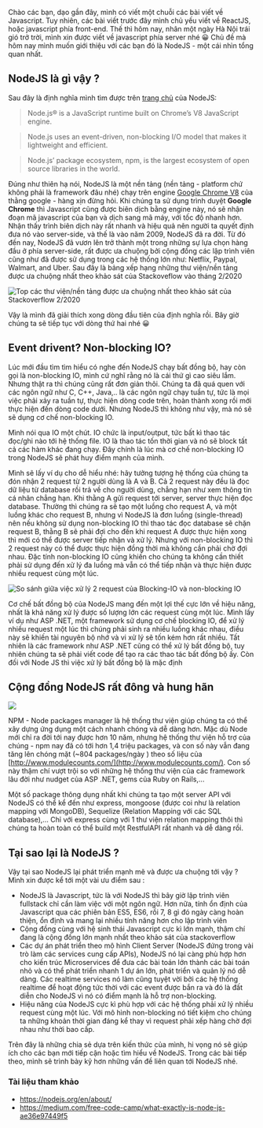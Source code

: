 Chào các bạn, dạo gần đây, mình có viết một chuỗi các bài viết về Javascript. Tuy nhiên, các bài viết trước đây mình chủ yếu viết về ReactJS, hoặc javascript phía front-end. Thế thì hôm nay, nhân một ngày Hà Nội trái gió trở trời, mình xin được viết về javascript phía server nhé :grinning:
Chủ đề mà hôm nay mình muốn giới thiệu với các bạn đó là NodeJS - một cái nhìn tổng quan nhất.

## NodeJS là gì vậy ?

Sau đây là định nghĩa mình tìm được trên [trang chủ](https://nodejs.org/en/) của NodeJS:

> Node.js® is a JavaScript runtime built on Chrome’s V8 JavaScript engine.

> Node.js uses an event-driven, non-blocking I/O model that makes it lightweight and efficient.

> Node.js’ package ecosystem, npm, is the largest ecosystem of open source libraries in the world.

Đúng như thiên hạ nói, NodeJS là một nền tảng (nền tảng - platform chứ không phải là framework đâu nhé) chạy trên engine [Google Chrome V8](https://v8.dev/) của thằng google - hàng xịn đừng hỏi. Khi chúng ta sử dụng trình duyệt **Google Chrome** thì Javascript cũng được biên dịch bằng engine này, nó sẽ nhận đoạn mã javascript của bạn và dịch sang mã máy, với tốc độ nhanh hơn. Nhận thấy trình biên dịch này rất nhanh và hiệu quả nên người ta quyết định đưa nó vào server-side, và thế là vào năm 2009, NodeJS đã ra đời. Từ đó đến nay, NodeJS đã vươn lên trở thành một trong những sự lựa chọn hàng đầu ở phía server-side, rất được ưa chuộng bởi cộng đồng các lập trình viên cũng như đã được sử dụng trong các hệ thống lớn như: Netflix, Paypal, Walmart, and Uber. Sau đây là bảng xếp hạng những thư viện/nền tảng được ưa chuộng nhất theo khảo sát của Stackoveflow vào tháng 2/2020

![Top các thư viện/nền tảng được ưa chuộng nhất theo khảo sát của Stackoverflow 2/2020](https://images.viblo.asia/b3c5b103-ebd3-4123-a4c6-8a822cef37e0.png)

Vậy là mình đã giải thích xong dòng đầu tiên của định nghĩa rồi. Bây giờ chúng ta sẽ tiếp tục với dòng thứ hai nhé :grinning:


## Event drivent? Non-blocking IO?

Lúc mới đầu tìm tìm hiểu có nghe đến NodeJS chạy bất đồng bộ, hay còn gọi là non-blocking IO, mình cứ nghĩ rằng nó là cái thứ gì cao siêu lắm. Nhưng thật ra thì chúng cũng rất đơn giản thôi. Chúng ta đã quá quen với các ngôn ngữ như C, C++, Java,.. là các ngôn ngữ chạy tuần tự, tức là mọi việc phải xảy ra tuần tự, thực hiện dòng code trên, hoàn thành xong rồi mới thực hiện đến dòng code dưới. Nhưng NodeJS thì không như vậy, mà nó sẽ sẽ dụng cơ chế non-blocking IO.

Mình nói qua IO một chút. IO chức là input/output, tức bất kì thao tác đọc/ghi nào tới hệ thống file. IO là thao tác tốn thời gian và nó sẽ block tất cả các hàm khác đang chạy. Đây chính là lúc mà cơ chế non-blocking IO trong NodeJS sẽ phát huy điểm mạnh của mình.

Mình sẽ lấy ví dụ cho dễ hiểu nhé: hãy tưởng tượng hệ thống của chúng ta đón nhận 2 request từ 2 người dùng là A và B. Cả 2 request này đều là đọc dữ liệu từ database rồi trả về cho người dùng, chẳng hạn như xem thông tin cá nhân chẳng hạn. Khi thằng A gửi request tới server, server thực hiện đọc database. Thường thì chúng ra sẽ tạo một luồng cho request A, và một luồng khác cho request B, nhưng vì NodeJS là đơn luồng (single-thread) nên nếu không sử dụng non-blocking IO thì thao tác đọc database sẽ chặn request B, thằng B sẽ phải đợi cho đến khi request A được thực hiện xong thì mới có thể được server tiếp nhận và xử lý. Nhưng với non-blocking IO thì 2 request này có thể được thực hiện đồng thời mà không cần phải chờ đợi nhau. Đặc tính non-blocking IO cũng khiến cho chúng ta không cần thiết phải sử dụng đến xử lý đa luồng mà vẫn có thể tiếp nhận và thực hiện được nhiều request cùng một lúc.

![So sánh giữa việc xử lý 2 request của Blocking-IO và non-blocking IO](https://images.viblo.asia/cca21c8d-adc0-46b0-b354-e5bba9dfe38d.png)

Cơ chế bất đồng bộ của NodeJS mang đến một lợi thế cực lớn về hiệu năng, nhất là khả năng xử lý được số lượng lớn các request cùng một lúc. Mình lấy ví dụ như ASP .NET, một framework sử dụng cơ chế blocking IO, để xử lý nhiều request một lúc thì chúng phải sinh ra nhiều luồng khác nhau, điều này sẽ khiến tài nguyên bộ nhớ và vi xử lý sẽ tốn kém hơn rất nhiều. Tất nhiên là các framework như ASP .NET cũng có thể xử lý bất đồng bộ, tuy nhiên chúng ta sẽ phải viết code để tạo ra các thao tác bất đồng bộ ấy. Còn đối với Node JS thì việc xử lý bất đồng bộ là mặc định

## Cộng đồng NodeJS rất đông và hung hãn

![](https://images.viblo.asia/9b39ee4d-dbfa-4ad0-9bff-b36d8f967021.png)


NPM - Node packages manager là hệ thống thư viện giúp chúng ta có thể xây dựng ứng dụng một cách nhanh chóng và dễ dàng hơn. Mặc dù Node mới chỉ ra đời tới nay được hơn 10 năm, nhưng hệ thống thư viện hỗ trợ của chúng - npm nay đã có 
tới hơn 1,4 triệu packages, và con số này vẫn đang tăng lên chóng mặt (~804 packages/ngày ) theo số liệu của [http://www.modulecounts.com/](http://www.modulecounts.com/). Con số này thậm chí vượt trội so với những hệ thống thư viện của các framework lâu đời như nudget của ASP .NET, gems của Ruby on Rails,...

Một số package thông dụng nhất khi chúng ta tạo một server API với NodeJS có thể kể đến như express, mongoose (được coi như là relation mapping với MongoDB), Sequelize (Relation Mapping với các SQL database),... Chỉ với express cùng với 1 thư viện relation mapping thôi thì chúng ta hoàn toàn có thể build một RestfulAPI rất nhanh và dễ dàng rồi.

## Tại sao lại là NodeJS ?

Vậy tại sao NodeJS lại phát triển mạnh mẽ và được ưa chuộng tới vậy ? Mình xin được kể tới một vài ưu điểm sau :
* NodeJS là Javascript, tức là với NodeJS thì bây giờ lập trình viên fullstack chỉ cần làm việc với một ngôn ngữ. Hơn nữa, tính ổn định của Javascript qua các phiên bản ES5, ES6, rồi 7, 8 gì đó ngày càng hoàn thiện, ổn định và mang lại nhiều tính năng hơn cho lập trình viên
* Cộng đồng cùng với hệ sinh thái Javascript cực kì lớn mạnh, thậm chí đang là cộng đồng lớn mạnh nhất theo khảo sát của stackoverflow
* Các dự án phát triển theo mô hình Client Server (NodeJS đứng trong vài trò làm các services cung cấp APIs), NodeJS nó lại càng phù hợp hơn cho kiến trúc Microservices để đưa các bài toán lớn thành các bài toán nhỏ và có thể phát triển nhanh 1 dự án lớn, phát triển và quản lý nó dễ dàng. Các realtime services nó làm cũng tuyệt vời bởi các hệ thống realtime để hoạt động tức thời với các event được bắn ra và đó là đất diễn cho NodeJS vì nó có điểm mạnh là hỗ trợ non-blocking.
* Hiệu năng của NodeJS cực kì phù hợp với các hệ thống phải xử lý nhiều request cùng một lúc. Với mô hình non-blocking nó tiết kiệm cho chúng ta những khoản thời gian đáng kể thay vì request phải xếp hàng chờ đợi nhau như thời bao cấp.

Trên đây là những chia sẻ dựa trên kiến thức của mình, hi vọng nó sẽ giúp ích cho các bạn mới tiếp cận hoặc tìm hiểu về NodeJS. Trong các bài tiếp theo, mình sẽ trình bày kỹ hơn những vấn đề liên quan tới NodeJS nhé.

### Tài liệu tham khảo 
- https://nodejs.org/en/about/
- https://medium.com/free-code-camp/what-exactly-is-node-js-ae36e97449f5